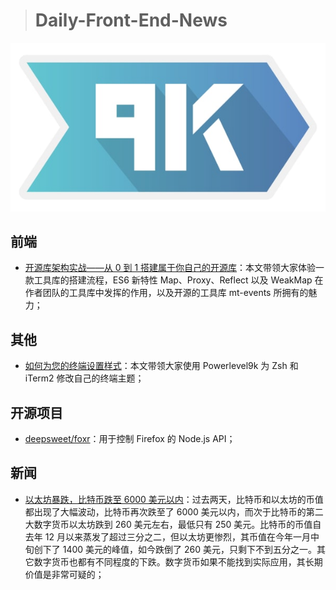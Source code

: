 > # Daily-Front-End-News

[![cover][img]][link]

[img]: https://github.com/fengshangwuqi/Daily-Front-End-News/blob/master/history/2018/08/14/how-you-can-style-your-terminal-like-medium-freecodecamp-or-any-way-you-want.jpg "如何为您的终端设置样式"
[link]: https://medium.freecodecamp.org/how-you-can-style-your-terminal-like-medium-freecodecamp-or-any-way-you-want-f499234d48bc

## 前端

- [开源库架构实战——从 0 到 1 搭建属于你自己的开源库](https://juejin.im/post/5b729909e51d45662434aef0)：本文带领大家体验一款工具库的搭建流程，ES6 新特性 Map、Proxy、Reflect 以及 WeakMap 在作者团队的工具库中发挥的作用，以及开源的工具库 mt-events 所拥有的魅力；

## 其他

- [如何为您的终端设置样式](https://medium.freecodecamp.org/how-you-can-style-your-terminal-like-medium-freecodecamp-or-any-way-you-want-f499234d48bc)：本文带领大家使用 Powerlevel9k 为 Zsh 和 iTerm2 修改自己的终端主题；

## 开源项目

- [deepsweet/foxr](https://github.com/deepsweet/foxr)：用于控制 Firefox 的 Node.js API；

## 新闻

- [以太坊暴跌，比特币跌至 6000 美元以内](https://www.solidot.org/story?sid=57563)：过去两天，比特币和以太坊的币值都出现了大幅波动，比特币再次跌至了 6000 美元以内，而次于比特币的第二大数字货币以太坊跌到 260 美元左右，最低只有 250 美元。比特币的币值自去年 12 月以来蒸发了超过三分之二，但以太坊更惨烈，其币值在今年一月中旬创下了 1400 美元的峰值，如今跌倒了 260 美元，只剩下不到五分之一。其它数字货币也都有不同程度的下跌。数字货币如果不能找到实际应用，其长期价值是非常可疑的；
